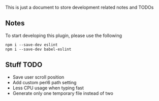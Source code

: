 This is just a document to store development related notes and TODOs

## Notes
To start developing this plugin, please use the following
```
npm i --save-dev eslint
npm i --save-dev babel-eslint
```

## Stuff TODO

- Save user scroll position
- Add custom perl6 path setting
- Less CPU usage when typing fast
- Generate only one temporary file instead of two
